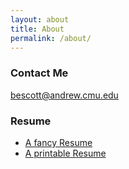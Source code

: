 ```yaml
---
layout: about
title: About
permalink: /about/
---
```


<script type="text/javascript" src="/js/about.js"></script>

### Contact Me ###

<bescott@andrew.cmu.edu>

### Resume ###
- [A fancy Resume](/resume/)
- [A printable Resume](/resume.pdf)
